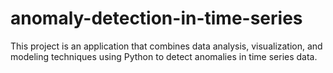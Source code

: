 # anomaly-detection-in-time-series
This project is an application that combines data analysis, visualization, and modeling techniques using Python to detect anomalies in time series data.
